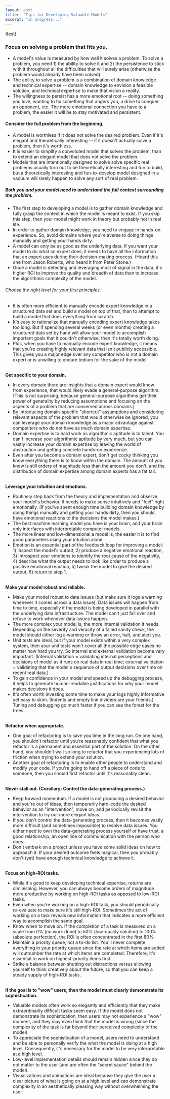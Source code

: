 ```yaml
---
layout: post
title:  "Tips for Developing Valuable Models"
excerpt: "In progress..."
---
```


(test)

<h3>Focus on solving a problem that fits you.</h3>
<ul>
 <li>A model's value is measured by how well it solves a problem. To solve a problem, you need 1) the ability to solve it and 2) the persistence to stick with it throughout all the difficulties that will surely arise (otherwise the problem would already have been solved).</li>
 <li>The ability to solve a problem is a combination of domain knowledge and technical expertise -- domain knowledge to envision a feasible solution, and technical expertise to make that vision a reality.</li>
 <li>The willingness to persist has a more emotional root -- doing something you love, wanting to fix something that angers you, a drive to conquer an opponent, etc. The more emotional connection you have to a problem, the easier it will be to stay motivated and persistent.</li>
</ul>
 
<h4>Consider the full problem from the beginning.</h4>
<ul>
  <li>A model is worthless if it does not solve the desired problem. Even if it's elegant and theoretically interesting -- if it doesn't actually solve a problem, then it's worthless.</li>
  <li>It is easier to simplify a convoluted model that solves the problem, than to extend an elegant model that does not solve the problem.</li>
  <li>Models that are intentionally designed to solve solve specific real problems usually turn out to be theoretically interesting and fun to build, but a theoretically interesting and fun-to-develop model designed in a vacuum will rarely happen to solve any sort of real problem.</li> 
</ul>
 
<h5>Both you and your model need to understand the full context surrounding the problem.</h5>
<ul>
  <li>The first step to developing a model is to gather domain knowledge and fully grasp the context in which the model is meant to exist. If you skip this step, then your model might work in theory but probably not in real life.</li>
  <li>In order to gather domain knowledge, you need to engage in hands-on experience. So, avoid domains where you're averse to doing things manually and getting your hands dirty.</li>
  <li>A model can only be as good as the underlying data. If you want your model to do what an expert does, it needs to have all the information that an expert uses during their decision-making process. (Heard this one from Jason Roberts, who heard it from Peter Stone.)</li>
  <li>Once a model is detecting and leveraging most of signal in the data, it's higher ROI to improve the quality and breadth of data than to increase the algorithmic complexity of the model.</li> 
</ul>
 
<h6>Choose the right level for your first principles.</h6>
<ul>
 <li>It is often more efficient to manually encode expert knowledge in a structured data set and build a model on top of that, than to attempt to build a model that does everything from scratch.</li>
 <li>It's easy to rationalize that manually encoding expert knowledge takes too long. But if spending several weeks (or even months) creating a structured data set by hand will allow your model to accomplish important goals that it couldn't otherwise, then it's totally worth doing.</li>
 <li>Plus, when you have to manually encode expert knowledge, it means that you're creating highly relevant data that isn't publicly accessible. This gives you a major edge over any competitor who is not a domain expert or is unwilling to endure tedium for the sake of the model.</li>
</ul>

<br>
<b>Get specific to your domain.</b>
<ul>
 <li>In every domain there are insights that a domain expert would know from experience, that would likely evade a general-purpose algorithm. (This is not surprising, because general-purpose algorithms get their power of generality by reducing assumptions and focusing on the aspects of a problem that are conserved across domains.)</li>
 <li>By introducing domain-specific "shortcut" assumptions and considering relevant aspects of the problem that would otherwise be ignored, you can leverage your domain knowledge as a major advantage against competitors who do not have as much domain expertise.</li>
 <li>Domain expertise is to hard work as algorithmic aptitude is to talent. You can't increase your algorithmic aptitude by very much, but you can vastly increase your domain expertise by leaving the world of abstraction and getting concrete hands-on experience.</li>
 <li>Even after you become a domain expert, don't get cocky thinking you know everything there is to know within the domain. The amount of you know is still orders of magnitude less than the amount you don't, and the distribution of domain expertise among domain experts has a fat tail.</li>
 </ul>
 
<br>
<b>Leverage your intuition and emotions.</b>
<ul>
  <li>Routinely step back from the theory and implementation and observe your model's behavior. It needs to make sense intuitively and "feel" right emotionally. (If you've spent enough time building domain knowledge by doing things manually and getting your hands dirty, then you should have emotional reactions to the decisions the model makes.)</li>
  <li>The best machine learning model you have is your brain, and your brain only interfaces with interpretable computer models.</li>
  <li>The more linear and low-dimensional a model is, the easier it is to find good parameters using your intuition alone.</li>
  <li>Emotion is an essential part of the feedback loop for improving a model: 1) inspect the model's output, 2) produce a negative emotional reaction, 3) introspect your emotions to identify the root cause of the negativity, 4) describe what the output needs to look like order to produce a positive emotional reaction, 5) tweak the model to give the desired output, 6) return to step 1.</li>
</ul>
  
<br>
<b>Make your model robust and reliable.</b>
<ul>
 <li>Make your model robust to data issues (but make sure it logs a warning whenever it comes across a data issue). Data issues will happen from time to time, especially if the model is being developed in parallel with the underlying data infrastructure. The model can't just fall over and refuse to work whenever data issues happen.</li>
 <li>The more complex your model is, the more internal validation it needs. Depending on the severity and veracity of a failed sanity check, the model should either log a warning or throw an error, halt, and alert you.</li>
 <li>Unit tests are ideal, but if your model exists within a very complex system, then your unit tests won't cover all the possible edge cases no matter how hard you try. So internal and external validation become very important. (Internal validation = validating internal perceptions and decisions of model as it runs on real data in real time; external validation = validating that the model's sequence of output decisions over time on recent real data.)</li>
 <li>To gain confidence in your model and speed up the debugging process, it helps to generate human-readable justifications for why your model makes decisions it does.</li>
 <li>It's often worth investing some time to make your logs highly informative yet easy to skim. (Indents and empty line dividers are your friends.) Tuning and debugging go much faster if you can see the forest for the trees.</li>
</ul>

<br>
<b>Refactor when appropriate.</b>
<ul>
 <li>One goal of refactoring is to save you time in the long run. On one hand, you shouldn't refactor until you're reasonably confident that what you refactor is a permanent and essential part of the solution. On the other hand, you shouldn't wait so long to refactor that you experiencing lots of friction when trying to extend your solution.</li>
 <li>Another goal of refactoring is to enable other people to understand and modify your code. If you're going to hand off a piece of code to someone, then you should first refactor until it's reasonably clean.</li>
</ul>
 
<br>
<b>Never stall out. (Corollary: Control the data-generating process.)</b>
<ul>
 <li>Keep forward momentum. If a model is not producing a desired behavior and you're out of ideas, then temporarily hard-code the desired behavior as an "intervention", move on, and periodically revisit the intervention to try out more elegant ideas.</li>
 <li>If you don't control the data-generating process, then it becomes vastly more difficult (and sometimes impossible) to resolve data issues. You either need to own the data-generating process yourself or have trust, a good relationship, an open line of communication with the person who does.</li>
 <li>Don't embark on a project unless you have some solid ideas on how to approach it. If your desired outcome feels magical, then you probably don't (yet) have enough technical knowledge to achieve it.</li>
</ul>

<br>
<b>Focus on high-ROI tasks.</b>
<ul>
  <li>While it's good to keep developing technical expertise, returns are diminishing. However, you can always become orders of magnitude more productive by working on high-ROI tasks as opposed to low-ROI tasks.</li>
  <li>Even when you're working on a high-ROI task, you should periodically re-evaluate to make sure it's still high-ROI. Sometimes the act of working on a task reveals new information that indicates a more efficient way to accomplish the same goal.</li>
  <li>Know when to move on. If the completion of a task is measured on a scale from 0% (no work done) to 50% (low-quality solution) to 100% (absolute perfection), the ROI is often concentrated in the first 80%.</li>
  <li>Maintain a priority queue, not a to-do list. You'll never complete everything in your priority queue since the rate at which items are added will outnumber the rate at which items are completed. Therefore, it's essential to work on highest-priority items first.</li>
  <li>Strike a balance between shutting out distractions versus allowing yourself to think creatively about the future, so that you can keep a steady supply of high-ROI tasks.</li>
</ul>

<br>
<b>If the goal is to "wow" users, then the model must clearly demonstrate its sophistication.</b>
<ul>
  <li>Valuable models often work so elegantly and efficiently that they make extraordinarily difficult tasks seem easy. If the model does not demonstrate its sophistication, then users may not experience a "wow" moment, and they may even think that the model is wrong (since the complexity of the task is far beyond their perceived complexity of the model).</li>
  <li>To appreciate the sophistication of a model, users need to understand and be able to personally verify the what the model is doing at a high level. Consequently, it's necessary for the model to be very interpretable at a high level.</li>
  <li>Low-level implementation details should remain hidden since they do not matter to the user (and are often the "secret sauce" behind the model).</li>
  <li>Visualizations and animations are ideal because they give the user a clear picture of what is going on at a high level and can demonstrate complexity in an aesthetically pleasing way without overwhelming the user.</li>
</ul>
